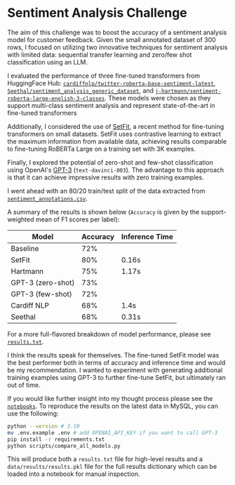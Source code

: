 # Sentiment Analysis Challenge

The aim of this challenge was to boost the accuracy of a sentiment analysis model for customer feedback. Given the small annotated dataset of 300 rows, I focused on utilizing two innovative techniques for sentiment analysis with limited data: sequential transfer learning and zero/few shot classification using an LLM.  

I evaluated the performance of three fine-tuned transformers from HuggingFace Hub: [`cardiffnlp/twitter-roberta-base-sentiment-latest`](https://huggingface.co/cardiffnlp/twitter-roberta-base-sentiment-latest), [`Seethal/sentiment_analysis_generic_dataset`](https://huggingface.co/Seethal/sentiment_analysis_generic_dataset?text=I+like+you.+I+love+you), and [`j-hartmann/sentiment-roberta-large-english-3-classes`](https://huggingface.co/j-hartmann/sentiment-roberta-large-english-3-classes). These models were chosen as they support multi-class sentiment analysis and represent state-of-the-art in fine-tuned transformers

Additionally, I considered the use of [SetFit](https://arxiv.org/abs/2209.11055), a recent method for fine-tuning transformers on small datasets. SetFit uses contrastive learning to extract the maximum information from available data, achieving results comparable to fine-tuning RoBERTa Large on a training set with 3K examples.

Finally, I explored the potential of zero-shot and few-shot classification using OpenAI's [GPT-3](https://platform.openai.com/ai-text-classifier) (`text-davinci-003`). The advantage to this approach is that it can achieve impressive results with zero training examples.

I went ahead with an 80/20 train/test split of the data extracted from [`sentiment_annotations.csv`](data/raw/sentiment_annotations.csv).

A summary of the results is shown below (`Accuracy` is given by the support-weighted mean of F1 scores per label):

| Model             | Accuracy | Inference Time |
| ----------------- | -------- | -------------- |
| Baseline          | 72%      |                |
| SetFit            | 80%      | 0.16s          |
| Hartmann          | 75%      | 1.17s          |
| GPT-3 (zero-shot) | 73%      |                |
| GPT-3 (few-shot)  | 72%      |                |
| Cardiff NLP       | 68%      | 1.4s           |
| Seethal           | 68%      | 0.31s          |

For a more full-flavored breakdown of model performance, please see [`results.txt`](results.txt).

I think the results speak for themselves. The fine-tuned SetFit model was the best performer both in terms of accuracy and inference time and would be my recommendation. I wanted to experiment with generating additional training examples using GPT-3 to further fine-tune SetFit, but ultimately ran out of time.

If you would like further insight into my thought process please see the [`notebooks`](notebooks). To reproduce the results on the latest data in MySQL, you can use the following:

```bash
python --version # 3.10
mv .env.example .env # add OPENAI_API_KEY if you want to call GPT-3
pip install -r requirements.txt
python scripts/compare_all_models.py
```

This will produce both a `results.txt` file for high-level results and a `data/results/results.pkl` file for the full results dictionary which can be loaded into a notebook for manual inspection.